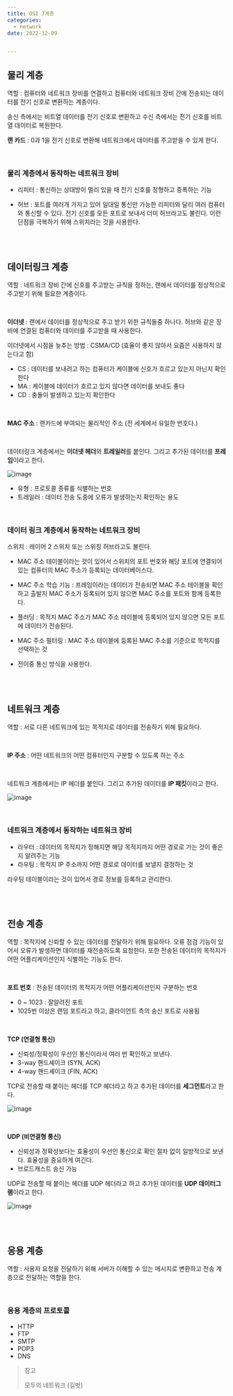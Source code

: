 ```yaml
---
title: OSI 7계층
categories:
  - network
date: 2022-12-09


---
```






## 물리 계층

역할 : 컴퓨터와 네트워크 장비를 연결하고 컴퓨터와 네트워크 장비 간에 전송되는 데이터를 전기 신호로 변환하는 계층이다.

송신 측에서는 비트열 데이터를 전기 신호로 변환하고 수신 측에서는 전기 신호를 비트열 데이터로 복원한다.

**랜 카드** : 0과 1을 전기 신호로 변환해 네트워크에서 데이터를 주고받을 수 있게 한다.


<br/>

### 물리 계층에서 동작하는 네트워크 장비

- 리피터 : 통신하는 상대방이 멀리 있을 때 전기 신호를 정형하고 증폭하는 기능 

- 허브 : 포트를 여러개 가지고 있어 일대일 통신만 가능한 리피터와 달리 여러 컴퓨터와 통신할 수 있다. 전기 신호를 모든 포트로 보내서 더미 허브라고도 불린다. 이런 단점을 극복하기 위해 스위치라는 것을 사용한다.



<br/>
<br/>


## 데이터링크 계층

역할 : 네트워크 장비 간에 신호를 주고받는 규칙을 정하는, 랜에서 데이터를 정상적으로 주고받기 위해 필요한 계층이다.

<br/>

**이더넷** : 랜에서 데이터를 정상적으로 주고 받기 위한 규칙들중 하나다. 허브와 같은 장비에 연결된 컴퓨터와 데이터를 주고받을 때 사용한다.

이더넷에서 시점을 늦추는 방법 : CSMA/CD (효율이 좋지 않아서 요즘은 사용하지 않는다고 함)

- CS : 데이터를 보내려고 하는 컴퓨터가 케이블에 신호가 흐르고 있는지 아닌지 확인한다
- MA : 케이블에 데이터가 흐르고 있지 않다면 데이터를 보내도 좋다
- CD : 충돌이 발생하고 있는지 확인한다

<br/>


**MAC 주소** : 랜카드에 부여되는 물리적인 주소 (전 세계에서 유일한 번호다.)

<br/>

데이터링크 계층에서는 **이더넷 헤더**와 **트레일러**를 붙인다. 그리고 추가된 데이터를 **프레임**이라고 한다.

![image](https://user-images.githubusercontent.com/67885363/206896992-348783a7-e290-4fc8-8766-82f2f7fdf16a.png)

- 유형 : 프로토콜 종류를 식별하는 번호
- 트레일러 : 데이터 전송 도중에 오류가 발생하는지 확인하는 용도


<br/>


### 데이터 링크 계층에서 동작하는 네트워크 장비

스위치 : 레이어 2 스위치 또는 스위칭 허브라고도 불린다.

- MAC 주소 테이블이라는 것이 있어서 스위치의 포트 번호와 해당 포트에 연결되어 있는 컴퓨터의 MAC 주소가 등록되는 데이터베이스다.

- MAC 주소 학습 기능 : 프레임이라는 데이터가 전송되면 MAC 주소 테이블을 확인하고 출발지 MAC 주소가 등록되어 있지 않으면 MAC 주소를 포트와 함께 등록한다.

- 플러딩 : 목적지 MAC 주소가 MAC 주소 테이블에 등록되어 있지 않으면 모든 포트에 데이터가 전송된다.

- MAC 주소 필터링 : MAC 주소 테이블에 등록된 MAC 주소를 기준으로 목적지를 선택하는 것

- 전이중 통신 방식을 사용한다.



<br/>
<br/>


## 네트워크 계층

역할 : 서로 다른 네트워크에 있는 목적지로 데이터를 전송하기 위해 필요하다.

<br/>

**IP 주소** : 어떤 네트워크의 어떤 컴퓨터인지 구분할 수 있도록 하는 주소

<br/>

네트워크 계층에서는 IP 헤더를 붙인다. 그리고 추가된 데이터를 **IP 패킷**이라고 한다.

![image](https://user-images.githubusercontent.com/67885363/206901171-2aecb7d4-3f72-4a19-ab77-3af124f0a0fa.png)

<br/>

### 네트워크 계층에서 동작하는 네트워크 장비

- 라우터 : 데이터의 목적지가 정해지면 해당 목적지까지 어떤 경로로 가는 것이 좋은지 알려주는 기능
- 라우팅 : 목적지 IP 주소까지 어떤 경로로 데이터를 보낼지 결정하는 것

라우팅 테이블이라는 것이 있어서 경로 정보를 등록하고 관리한다.



<br/>
<br/>


## 전송 계층

역할 : 목적지에 신뢰할 수 있는 데이터를 전달하기 위해 필요하다. 오류 점검 기능이 있어서 오류가 발생하면 데이터를 재전송하도록 요청한다. 또한 전송된 데이터의 목적지가 어떤 어플리케이션인지 식별하는 기능도 한다.

<br/>

**포트 번호** : 전송된 데이터의 목적지가 어떤 어플리케이션인지 구분하는 번호

- 0 ~ 1023 : 잘알려진 포트
- 1025번 이상은 랜덤 포트라고 하고, 클라이언트 측의 송신 포트로 사용됨

<br/>

**TCP (연결형 통신)**

- 신뢰성/정확성이 우선인 통신이라서 여러 번 확인하고 보낸다.
- 3-way 핸드셰이크 (SYN, ACK)
- 4-way 핸드셰이크 (FIN, ACK)

TCP로 전송할 때 붙이는 헤더를 TCP 헤더라고 하고 추가된 데이터를 **세그먼트**라고 한다.

![image](https://user-images.githubusercontent.com/67885363/206906538-0d87346e-eada-42ba-aa3d-e86b38f23038.png)

<br/>

**UDP (비연결형 통신)**

- 신뢰성과 정확성보다는 효율성이 우선인 통신으로 확인 절차 없이 일방적으로 보낸다. 효율성을 중요하게 여긴다.
- 브로드캐스트 송신 가능



UDP로 전송할 때 붙이는 헤더를 UDP 헤더라고 하고 추가된 데이터를 **UDP 데이터그램**이라고 한다.

![image](https://user-images.githubusercontent.com/67885363/206906863-3d6d6c64-12b0-435b-a620-e653efac55bf.png)



<br/>
<br/>


## 응용 계층

역할 : 사용자 요청을 전달하기 위해 서버가 이해할 수 있는 메시지로 변환하고 전송 계층으로 전달하는 역할을 한다. 

<br/>

### 응용 계층의 프로토콜

- HTTP
- FTP
- SMTP
- POP3
- DNS



> 참고
>
> 모두의 네트워크 (길벗)
